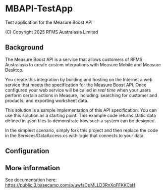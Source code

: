 # MBAPI-TestApp

Test application for the Measure Boost API

(C) Copyright 2025 RFMS Australasia Limited

## Background

The Measure Boost API is a service that allows customers of RFMS Australasia to create custom integrations
with Measure Mobile and Measure Desktop.

You create this integration by building and hosting on the Internet a web service that meets the specification 
for the Measure Boost API. Once configured your web service will be called *in real time* when your users perform
certain actions in Measure, including: searching for customer and products, and exporting worksheet data.

This solution is a sample implementation of this API specification. You can use this solution as a starting
point. This example code returns static data defined in .json files to demonstrate how such a system can be 
designed.

In the simplest scenario, simply fork this project and then replace the code in the Services/DataAccess.cs with
logic that connects to your data. 

## Configuration



## More information

See documentation here: https://public.3.basecamp.com/p/uwfsCpMLLD3RnXqFFKKCsH
